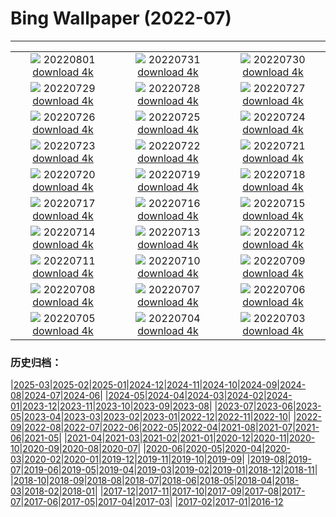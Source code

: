 # Bing Wallpaper (2022-07)
**************
| | | |
|:-:|:-:|:-:|
| ![](https://www.bing.com/th?id=OHR.LavaTube_JA-JP6207064474_1920x1080.jpg) 20220801 [download 4k](https://www.bing.com/th?id=OHR.LavaTube_JA-JP6207064474_UHD.jpg) | ![](https://www.bing.com/th?id=OHR.NoctilucentClouds_JA-JP9025198209_1920x1080.jpg) 20220731 [download 4k](https://www.bing.com/th?id=OHR.NoctilucentClouds_JA-JP9025198209_UHD.jpg) | ![](https://www.bing.com/th?id=OHR.FiordlandRainforest_JA-JP5905078657_1920x1080.jpg) 20220730 [download 4k](https://www.bing.com/th?id=OHR.FiordlandRainforest_JA-JP5905078657_UHD.jpg) |
| ![](https://www.bing.com/th?id=OHR.FourTigresses_JA-JP4916846920_1920x1080.jpg) 20220729 [download 4k](https://www.bing.com/th?id=OHR.FourTigresses_JA-JP4916846920_UHD.jpg) | ![](https://www.bing.com/th?id=OHR.LongsPeak_JA-JP5769935793_1920x1080.jpg) 20220728 [download 4k](https://www.bing.com/th?id=OHR.LongsPeak_JA-JP5769935793_UHD.jpg) | ![](https://www.bing.com/th?id=OHR.NabateanTomb_JA-JP6117554493_1920x1080.jpg) 20220727 [download 4k](https://www.bing.com/th?id=OHR.NabateanTomb_JA-JP6117554493_UHD.jpg) |
| ![](https://www.bing.com/th?id=OHR.MangroveDay_JA-JP5848497715_1920x1080.jpg) 20220726 [download 4k](https://www.bing.com/th?id=OHR.MangroveDay_JA-JP5848497715_UHD.jpg) | ![](https://www.bing.com/th?id=OHR.MGRBrighton_JA-JP6057857320_1920x1080.jpg) 20220725 [download 4k](https://www.bing.com/th?id=OHR.MGRBrighton_JA-JP6057857320_UHD.jpg) | ![](https://www.bing.com/th?id=OHR.AmeliaEarhart_JA-JP6227711829_1920x1080.jpg) 20220724 [download 4k](https://www.bing.com/th?id=OHR.AmeliaEarhart_JA-JP6227711829_UHD.jpg) |
| ![](https://www.bing.com/th?id=OHR.Marine2022_JA-JP5885363706_1920x1080.jpg) 20220723 [download 4k](https://www.bing.com/th?id=OHR.Marine2022_JA-JP5885363706_UHD.jpg) | ![](https://www.bing.com/th?id=OHR.SGIMontenegro_JA-JP5996525545_1920x1080.jpg) 20220722 [download 4k](https://www.bing.com/th?id=OHR.SGIMontenegro_JA-JP5996525545_UHD.jpg) | ![](https://www.bing.com/th?id=OHR.AbbeyGardens_JA-JP6027741904_1920x1080.jpg) 20220721 [download 4k](https://www.bing.com/th?id=OHR.AbbeyGardens_JA-JP6027741904_UHD.jpg) |
| ![](https://www.bing.com/th?id=OHR.MoonPhases_JA-JP6461920698_1920x1080.jpg) 20220720 [download 4k](https://www.bing.com/th?id=OHR.MoonPhases_JA-JP6461920698_UHD.jpg) | ![](https://www.bing.com/th?id=OHR.FraueninselChiemsee_JA-JP6187258769_1920x1080.jpg) 20220719 [download 4k](https://www.bing.com/th?id=OHR.FraueninselChiemsee_JA-JP6187258769_UHD.jpg) | ![](https://www.bing.com/th?id=OHR.OmijimaIsland_JA-JP6290388173_1920x1080.jpg) 20220718 [download 4k](https://www.bing.com/th?id=OHR.OmijimaIsland_JA-JP6290388173_UHD.jpg) |
| ![](https://www.bing.com/th?id=OHR.CoyoteButtes_JA-JP6148976846_1920x1080.jpg) 20220717 [download 4k](https://www.bing.com/th?id=OHR.CoyoteButtes_JA-JP6148976846_UHD.jpg) | ![](https://www.bing.com/th?id=OHR.AmericanGoldfinch_JA-JP6087714657_1920x1080.jpg) 20220716 [download 4k](https://www.bing.com/th?id=OHR.AmericanGoldfinch_JA-JP6087714657_UHD.jpg) | ![](https://www.bing.com/th?id=OHR.Arrone_JA-JP5086425907_1920x1080.jpg) 20220715 [download 4k](https://www.bing.com/th?id=OHR.Arrone_JA-JP5086425907_UHD.jpg) |
| ![](https://www.bing.com/th?id=OHR.Himawari2022_JA-JP2030278950_1920x1080.jpg) 20220714 [download 4k](https://www.bing.com/th?id=OHR.Himawari2022_JA-JP2030278950_UHD.jpg) | ![](https://www.bing.com/th?id=OHR.BasaltGiants_JA-JP1991295245_1920x1080.jpg) 20220713 [download 4k](https://www.bing.com/th?id=OHR.BasaltGiants_JA-JP1991295245_UHD.jpg) | ![](https://www.bing.com/th?id=OHR.HecetaHead_JA-JP2098745084_1920x1080.jpg) 20220712 [download 4k](https://www.bing.com/th?id=OHR.HecetaHead_JA-JP2098745084_UHD.jpg) |
| ![](https://www.bing.com/th?id=OHR.BarcelonaPop_JA-JP1555668072_1920x1080.jpg) 20220711 [download 4k](https://www.bing.com/th?id=OHR.BarcelonaPop_JA-JP1555668072_UHD.jpg) | ![](https://www.bing.com/th?id=OHR.OludenizTurkey_JA-JP1393476084_1920x1080.jpg) 20220710 [download 4k](https://www.bing.com/th?id=OHR.OludenizTurkey_JA-JP1393476084_UHD.jpg) | ![](https://www.bing.com/th?id=OHR.PortAventura_JA-JP0720127309_1920x1080.jpg) 20220709 [download 4k](https://www.bing.com/th?id=OHR.PortAventura_JA-JP0720127309_UHD.jpg) |
| ![](https://www.bing.com/th?id=OHR.DolomitesMW_JA-JP0311811779_1920x1080.jpg) 20220708 [download 4k](https://www.bing.com/th?id=OHR.DolomitesMW_JA-JP0311811779_UHD.jpg) | ![](https://www.bing.com/th?id=OHR.Tanabata2022_JA-JP0266841642_1920x1080.jpg) 20220707 [download 4k](https://www.bing.com/th?id=OHR.Tanabata2022_JA-JP0266841642_UHD.jpg) | ![](https://www.bing.com/th?id=OHR.KissingPuffins_JA-JP0213106648_1920x1080.jpg) 20220706 [download 4k](https://www.bing.com/th?id=OHR.KissingPuffins_JA-JP0213106648_UHD.jpg) |
| ![](https://www.bing.com/th?id=OHR.SharavatiBridge_JA-JP0166437440_1920x1080.jpg) 20220705 [download 4k](https://www.bing.com/th?id=OHR.SharavatiBridge_JA-JP0166437440_UHD.jpg) | ![](https://www.bing.com/th?id=OHR.SummerDogs_JA-JP0110814838_1920x1080.jpg) 20220704 [download 4k](https://www.bing.com/th?id=OHR.SummerDogs_JA-JP0110814838_UHD.jpg) | ![](https://www.bing.com/th?id=OHR.Surfin2022_JA-JP9036784881_1920x1080.jpg) 20220703 [download 4k](https://www.bing.com/th?id=OHR.Surfin2022_JA-JP9036784881_UHD.jpg) |

### 历史归档：

|[2025-03](/../2025-03/2025-03.md)|[2025-02](/../2025-02/2025-02.md)|[2025-01](/../2025-01/2025-01.md)|[2024-12](/../2024-12/2024-12.md)|[2024-11](/../2024-11/2024-11.md)|[2024-10](/../2024-10/2024-10.md)|[2024-09](/../2024-09/2024-09.md)|[2024-08](/../2024-08/2024-08.md)|[2024-07](/../2024-07/2024-07.md)|[2024-06](/../2024-06/2024-06.md)|
|[2024-05](/../2024-05/2024-05.md)|[2024-04](/../2024-04/2024-04.md)|[2024-03](/../2024-03/2024-03.md)|[2024-02](/../2024-02/2024-02.md)|[2024-01](/../2024-01/2024-01.md)|[2023-12](/../2023-12/2023-12.md)|[2023-11](/../2023-11/2023-11.md)|[2023-10](/../2023-10/2023-10.md)|[2023-09](/../2023-09/2023-09.md)|[2023-08](/../2023-08/2023-08.md)|
|[2023-07](/../2023-07/2023-07.md)|[2023-06](/../2023-06/2023-06.md)|[2023-05](/../2023-05/2023-05.md)|[2023-04](/../2023-04/2023-04.md)|[2023-03](/../2023-03/2023-03.md)|[2023-02](/../2023-02/2023-02.md)|[2023-01](/../2023-01/2023-01.md)|[2022-12](/../2022-12/2022-12.md)|[2022-11](/../2022-11/2022-11.md)|[2022-10](/../2022-10/2022-10.md)|
|[2022-09](/../2022-09/2022-09.md)|[2022-08](/../2022-08/2022-08.md)|[2022-07](/2022-07.md)|[2022-06](/../2022-06/2022-06.md)|[2022-05](/../2022-05/2022-05.md)|[2022-04](/../2022-04/2022-04.md)|[2021-08](/../2021-08/2021-08.md)|[2021-07](/../2021-07/2021-07.md)|[2021-06](/../2021-06/2021-06.md)|[2021-05](/../2021-05/2021-05.md)|
|[2021-04](/../2021-04/2021-04.md)|[2021-03](/../2021-03/2021-03.md)|[2021-02](/../2021-02/2021-02.md)|[2021-01](/../2021-01/2021-01.md)|[2020-12](/../2020-12/2020-12.md)|[2020-11](/../2020-11/2020-11.md)|[2020-10](/../2020-10/2020-10.md)|[2020-09](/../2020-09/2020-09.md)|[2020-08](/../2020-08/2020-08.md)|[2020-07](/../2020-07/2020-07.md)|
|[2020-06](/../2020-06/2020-06.md)|[2020-05](/../2020-05/2020-05.md)|[2020-04](/../2020-04/2020-04.md)|[2020-03](/../2020-03/2020-03.md)|[2020-02](/../2020-02/2020-02.md)|[2020-01](/../2020-01/2020-01.md)|[2019-12](/../2019-12/2019-12.md)|[2019-11](/../2019-11/2019-11.md)|[2019-10](/../2019-10/2019-10.md)|[2019-09](/../2019-09/2019-09.md)|
|[2019-08](/../2019-08/2019-08.md)|[2019-07](/../2019-07/2019-07.md)|[2019-06](/../2019-06/2019-06.md)|[2019-05](/../2019-05/2019-05.md)|[2019-04](/../2019-04/2019-04.md)|[2019-03](/../2019-03/2019-03.md)|[2019-02](/../2019-02/2019-02.md)|[2019-01](/../2019-01/2019-01.md)|[2018-12](/../2018-12/2018-12.md)|[2018-11](/../2018-11/2018-11.md)|
|[2018-10](/../2018-10/2018-10.md)|[2018-09](/../2018-09/2018-09.md)|[2018-08](/../2018-08/2018-08.md)|[2018-07](/../2018-07/2018-07.md)|[2018-06](/../2018-06/2018-06.md)|[2018-05](/../2018-05/2018-05.md)|[2018-04](/../2018-04/2018-04.md)|[2018-03](/../2018-03/2018-03.md)|[2018-02](/../2018-02/2018-02.md)|[2018-01](/../2018-01/2018-01.md)|
|[2017-12](/../2017-12/2017-12.md)|[2017-11](/../2017-11/2017-11.md)|[2017-10](/../2017-10/2017-10.md)|[2017-09](/../2017-09/2017-09.md)|[2017-08](/../2017-08/2017-08.md)|[2017-07](/../2017-07/2017-07.md)|[2017-06](/../2017-06/2017-06.md)|[2017-05](/../2017-05/2017-05.md)|[2017-04](/../2017-04/2017-04.md)|[2017-03](/../2017-03/2017-03.md)|
|[2017-02](/../2017-02/2017-02.md)|[2017-01](/../2017-01/2017-01.md)|[2016-12](/../2016-12/2016-12.md)